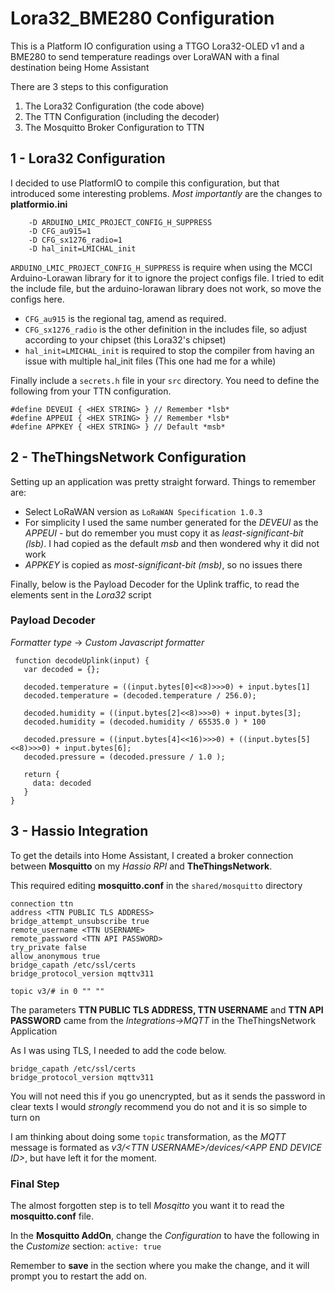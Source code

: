 # Lora32_BME280 Configuration

This is a Platform IO configuration using a TTGO Lora32-OLED v1 and a BME280 to send temperature readings over LoraWAN with a final destination being Home Assistant

There are 3 steps to this configuration
1) The Lora32 Configuration (the code above)
2) The TTN Configuration (including the decoder)
3) The Mosquitto Broker Configuration to TTN


## 1 - Lora32 Configuration
I decided to use PlatformIO to compile this configuration, but that introduced some interesting problems. *Most importantly* are the changes to **platformio.ini**

```build_flags = 
	-D ARDUINO_LMIC_PROJECT_CONFIG_H_SUPPRESS
	-D CFG_au915=1
	-D CFG_sx1276_radio=1
	-D hal_init=LMICHAL_init
  ```
  
  `ARDUINO_LMIC_PROJECT_CONFIG_H_SUPPRESS` is require when using the MCCI Arduino-Lorawan library for it to ignore the project configs file. I tried to edit the include file, 
  but the arduino-lorawan library does not work, so move the configs here. 
  
*  `CFG_au915` is the regional tag, amend as required. 
*  `CFG_sx1276_radio` is the other definition in the includes file, so adjust according to your chipset (this Lora32's chipset)
*  `hal_init=LMICHAL_init` is required to stop the compiler from having an issue with multiple hal_init files (This one had me for a while)
  
Finally include a `secrets.h` file in your `src` directory. You need to define the following from your TTN configuration.
```
#define DEVEUI { <HEX STRING> } // Remember *lsb*
#define APPEUI { <HEX STRING> } // Remember *lsb*
#define APPKEY { <HEX STRING> } // Default *msb*
```

  ## 2 - TheThingsNetwork Configuration
 
Setting up an application was pretty straight forward. Things to remember are:
* Select LoRaWAN version as `LoRaWAN Specification 1.0.3` 
* For simplicity I used the same number generated for the *DEVEUI* as the *APPEUI* - but do remember you must copy it as *least-significant-bit (lsb)*. I had copied as the default *msb* and then wondered why it did not work
* *APPKEY* is copied as *most-significant-bit (msb)*, so no issues there

Finally, below is the Payload Decoder for the Uplink traffic, to read the elements sent in the *Lora32* script

 ### Payload Decoder
_Formatter type_ -> *Custom Javascript formatter*
 ```
  function decodeUplink(input) {
    var decoded = {};

    decoded.temperature = ((input.bytes[0]<<8)>>>0) + input.bytes[1]
    decoded.temperature = (decoded.temperature / 256.0);

    decoded.humidity = ((input.bytes[2]<<8)>>>0) + input.bytes[3];
    decoded.humidity = (decoded.humidity / 65535.0 ) * 100  
    
    decoded.pressure = ((input.bytes[4]<<16)>>>0) + ((input.bytes[5]<<8)>>>0) + input.bytes[6];
    decoded.pressure = (decoded.pressure / 1.0 );

    return { 
      data: decoded
    }
}
```

## 3 - Hassio Integration

To get the details into Home Assistant, I created a broker connection between **Mosquitto** on my *Hassio RPI* and **TheThingsNetwork**.

This required editing **mosquitto.conf** in the `shared/mosquitto` directory 

```
connection ttn
address <TTN PUBLIC TLS ADDRESS>
bridge_attempt_unsubscribe true
remote_username <TTN USERNAME>
remote_password <TTN API PASSWORD>
try_private false
allow_anonymous true
bridge_capath /etc/ssl/certs
bridge_protocol_version mqttv311

topic v3/# in 0 "" ""
```

The parameters **TTN PUBLIC TLS ADDRESS, TTN USERNAME** and **TTN API PASSWORD** came from the *Integrations->MQTT* in the TheThingsNetwork Application

As I was using TLS, I needed to add the code below. 
```
bridge_capath /etc/ssl/certs
bridge_protocol_version mqttv311
````
You will not need this if you go unencrypted, but as it sends the password in clear texts I would *strongly* recommend you do not and it is so simple to turn on

I am thinking about doing some `topic` transformation, as the *MQTT* message is formated as *v3/\<TTN USERNAME\>/devices/\<APP END DEVICE ID\>*, but have left it for the moment.

### Final Step
The almost forgotten step is to tell *Mosqitto* you want it to read the **mosquitto.conf** file. 

In the **Mosquitto AddOn**, change the *Configuration* to have the following in the *Customize* section:
`active: true`

Remember to **save** in the section where you make the change, and it will prompt you to restart the add on.
